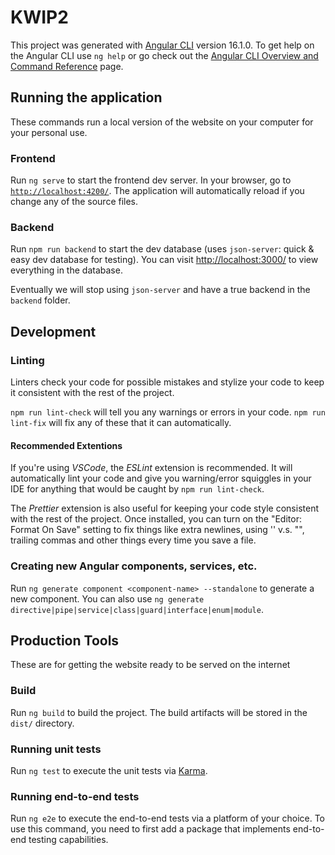 # KWIP2

This project was generated with [Angular CLI](https://github.com/angular/angular-cli) version 16.1.0. To get help on the Angular CLI use `ng help` or go check out the [Angular CLI Overview and Command Reference](https://angular.io/cli) page.

## Running the application

These commands run a local version of the website on your computer for your personal use.

### Frontend

Run `ng serve` to start the frontend dev server. In your browser, go to [`http://localhost:4200/`](). The application will automatically reload if you change any of the source files.

### Backend

Run `npm run backend` to start the dev database (uses `json-server`: quick & easy dev database for testing). You can visit [http://localhost:3000/]() to view everything in the database.

Eventually we will stop using `json-server` and have a true backend in the `backend` folder.

## Development

### Linting

Linters check your code for possible mistakes and stylize your code to keep it consistent with the rest of the project.

`npm run lint-check` will tell you any warnings or errors in your code.
`npm run lint-fix` will fix any of these that it can automatically.

#### Recommended Extentions

If you're using _VSCode_, the _ESLint_ extension is recommended. It will automatically lint your code and give you warning/error squiggles in your IDE for anything that would be caught by `npm run lint-check`.

The _Prettier_ extension is also useful for keeping your code style consistent with the rest of the project. Once installed, you can turn on the "Editor: Format On Save" setting to fix things like extra newlines, using '' v.s. "", trailing commas and other things every time you save a file.

### Creating new Angular components, services, etc.

Run `ng generate component <component-name> --standalone` to generate a new component. You can also use `ng generate directive|pipe|service|class|guard|interface|enum|module`.

## Production Tools

These are for getting the website ready to be served on the internet

### Build

Run `ng build` to build the project. The build artifacts will be stored in the `dist/` directory.

### Running unit tests

Run `ng test` to execute the unit tests via [Karma](https://karma-runner.github.io).

### Running end-to-end tests

Run `ng e2e` to execute the end-to-end tests via a platform of your choice. To use this command, you need to first add a package that implements end-to-end testing capabilities.

